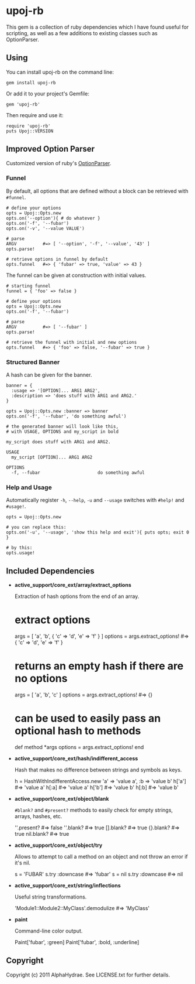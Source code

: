 # upoj-rb

This gem is a collection of ruby dependencies which I have found useful
for scripting, as well as a few additions to existing classes such as
OptionParser.

## Using

You can install upoj-rb on the command line:

    gem install upoj-rb

Or add it to your project's Gemfile:

    gem 'upoj-rb'

Then require and use it:

    require 'upoj-rb'
    puts Upoj::VERSION

## Improved Option Parser

Customized version of ruby's [OptionParser](http://ruby-doc.org/stdlib/libdoc/optparse/rdoc/classes/OptionParser.html).

### Funnel

By default, all options that are defined without a block can
be retrieved with `#funnel`.

    # define your options
    opts = Upoj::Opts.new
    opts.on('--option'){ # do whatever }
    opts.on('-f', '--fubar')
    opts.on('-v', '--value VALUE')

    # parse
    ARGV          #=> [ '--option', '-f', '--value', '43' ]
    opts.parse!

    # retrieve options in funnel by default
    opts.funnel   #=> { 'fubar' => true, 'value' => 43 }

The funnel can be given at construction with initial values.

    # starting funnel
    funnel = { 'foo' => false }

    # define your options
    opts = Upoj::Opts.new
    opts.on('-f', '--fubar')

    # parse
    ARGV          #=> [ '--fubar' ]
    opts.parse!

    # retrieve the funnel with initial and new options
    opts.funnel   #=> { 'foo' => false, '--fubar' => true }

### Structured Banner

A hash can be given for the banner.

    banner = {
      :usage => '[OPTION]... ARG1 ARG2',
      :description => 'does stuff with ARG1 and ARG2.'
    }

    opts = Upoj::Opts.new :banner => banner
    opts.on('-f', '--fubar', 'do something awful')
    
    # the generated banner will look like this,
    # with USAGE, OPTIONS and my_script in bold

    my_script does stuff with ARG1 and ARG2.

    USAGE
      my_script [OPTION]... ARG1 ARG2

    OPTIONS
      -f, --fubar                      do something awful

### Help and Usage

Automatically register `-h`, `--help`, `-u` and `--usage` switches
with `#help!` and `#usage!`.

    opts = Upoj::Opts.new

    # you can replace this:
    opts.on('-u', '--usage', 'show this help and exit'){ puts opts; exit 0 }

    # by this:
    opts.usage!

## Included Dependencies

* __active_support/core_ext/array/extract_options__

  Extraction of hash options from the end of an array.

    # extract options
    args = [ 'a', 'b', { 'c' => 'd', 'e' => 'f' } ]
    options = args.extract_options!   #=> { 'c' => 'd', 'e' => 'f' }

    # returns an empty hash if there are no options
    args = [ 'a', 'b', 'c' ]
    options = args.extract_options!   #=> {}

    # can be used to easily pass an optional hash to methods
    def method *args
      options = args.extract_options!
    end

* __active_support/core_ext/hash/indifferent_access__

  Hash that makes no difference between strings and
  symbols as keys.

    h = HashWithIndifferentAccess.new 'a' => 'value a', :b => 'value b'
    h['a']    #=> 'value a'
    h[:a]     #=> 'value a'
    h['b']    #=> 'value b'
    h[:b]     #=> 'value b'

* __active_support/core_ext/object/blank__

  `#blank?` and `#present?` methods to easily check
  for empty strings, arrays, hashes, etc.

    ''.present?    #=> false
    ''.blank?      #=> true
    [].blank?      #=> true
    {}.blank?      #=> true
    nil.blank?     #=> true

* __active_support/core_ext/object/try__

  Allows to attempt to call a method on an object
  and not throw an error if it's nil.

    s = 'FUBAR'
    s.try :downcase   #=> 'fubar'
    s = nil
    s.try :downcase   #=> nil

* __active_support/core_ext/string/inflections__

  Useful string transformations.

    'Module1::Module2::MyClass'.demodulize   #=> 'MyClass'

* __paint__

  Command-line color output.

    Paint['fubar', :green]
    Paint['fubar', :bold, :underline]

## Copyright

Copyright (c) 2011 AlphaHydrae. See LICENSE.txt for
further details.

